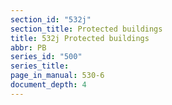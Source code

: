 ```yaml
---
section_id: "532j"
section_title: Protected buildings
title: 532j Protected buildings
abbr: PB
series_id: "500"
series_title: 
page_in_manual: 530-6
document_depth: 4
---
```


